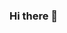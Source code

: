 ### Hi there 👋

<!--
**AbhishekJ17/AbhishekJ17** is a ✨ I'm Passionate and Enthusiast about iOS Developement. ✨ repository because its `README.md` (this file) appears on your GitHub profile.

### 😁 About Me:

- 🔭 I’m currently working on iOS mobile application and Ruby on Rails
- 🌱 I’m currently learning React .js
- 📫 LinkedIn: https://www.linkedin.com/in/abhishek-jadhav-85687a122/
- 📫 StackOverflow: https://stackoverflow.com/users/7866794/abhishek-jadhav?tab=profile
-->
